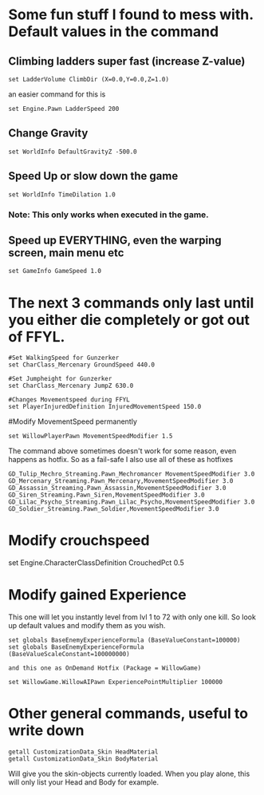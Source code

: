 # Some fun stuff I found to mess with. Default values in the command

## Climbing ladders super fast (increase Z-value)
```
set LadderVolume ClimbDir (X=0.0,Y=0.0,Z=1.0)
```
an easier command for this is

```
set Engine.Pawn LadderSpeed 200
```

## Change Gravity
```
set WorldInfo DefaultGravityZ -500.0
```

## Speed Up or slow down the game
```
set WorldInfo TimeDilation 1.0
```
### Note: This only works when executed in the game.

## Speed up EVERYTHING, even the warping screen, main menu etc

```
set GameInfo GameSpeed 1.0
```

# The next 3 commands only last until you either die completely or got out of FFYL.

```
#Set WalkingSpeed for Gunzerker
set CharClass_Mercenary GroundSpeed 440.0

#Set Jumpheight for Gunzerker
set CharClass_Mercenary JumpZ 630.0

#Changes Movementspeed during FFYL
set PlayerInjuredDefinition InjuredMovementSpeed 150.0
```

#Modify MovementSpeed permanently

```
set WillowPlayerPawn MovementSpeedModifier 1.5
```

The command above sometimes doesn't work for some reason, even happens as hotfix.
So as a fail-safe I also use all of these as hotfixes

```
GD_Tulip_Mechro_Streaming.Pawn_Mechromancer MovementSpeedModifier 3.0
GD_Mercenary_Streaming.Pawn_Mercenary,MovementSpeedModifier 3.0
GD_Assassin_Streaming.Pawn_Assassin,MovementSpeedModifier 3.0
GD_Siren_Streaming.Pawn_Siren,MovementSpeedModifier 3.0
GD_Lilac_Psycho_Streaming.Pawn_Lilac_Psycho,MovementSpeedModifier 3.0
GD_Soldier_Streaming.Pawn_Soldier,MovementSpeedModifier 3.0
```

# Modify crouchspeed
set Engine.CharacterClassDefinition CrouchedPct 0.5


# Modify gained Experience
This one will let you instantly level from lvl 1 to 72 with only one kill. So look up default values and modify them as you wish.

```
set globals BaseEnemyExperienceFormula (BaseValueConstant=100000)
set globals BaseEnemyExperienceFormula (BaseValueScaleConstant=100000000)

and this one as OnDemand Hotfix (Package = WillowGame)

set WillowGame.WillowAIPawn ExperiencePointMultiplier 100000
```


# Other general commands, useful to write down

```
getall CustomizationData_Skin HeadMaterial
getall CustomizationData_Skin BodyMaterial
```

Will give you the skin-objects currently loaded. When you play alone, this will only list your Head and Body for example.
